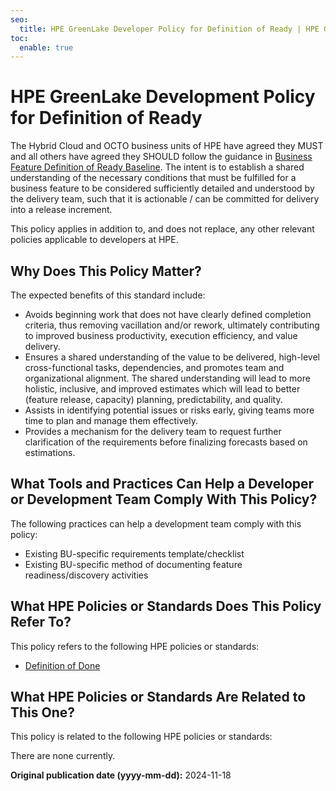 ```yaml
---
seo:
  title: HPE GreenLake Developer Policy for Definition of Ready | HPE GreenLake Platform
toc:
  enable: true
---
```


# HPE GreenLake Development Policy for Definition of Ready

The Hybrid Cloud and OCTO business units of HPE have agreed they MUST and all others have agreed they SHOULD follow the guidance in [Business Feature Definition of
Ready Baseline](../ratified/definition-of-ready-spec.md). The intent is to establish a shared understanding of the necessary conditions that must be fulfilled for a business feature to be considered sufficiently detailed and understood by the delivery team, such that it is actionable / can be committed for delivery into a release increment.

This policy applies in addition to, and does not replace, any other relevant policies applicable to developers at HPE.

## Why Does This Policy Matter?

The expected benefits of this standard include:

* Avoids beginning work that does not have clearly defined completion criteria, thus removing vacillation and/or rework, ultimately contributing to improved business productivity, execution efficiency, and value delivery.
* Ensures a shared understanding of the value to be delivered, high-level cross-functional tasks, dependencies, and promotes team and organizational alignment. The shared understanding will lead to more holistic, inclusive, and improved estimates which will lead to better (feature release, capacity) planning, predictability, and quality.
* Assists in identifying potential issues or risks early, giving teams more time to plan and manage them effectively.
* Provides a mechanism for the delivery team to request further clarification of the requirements before finalizing forecasts based on estimations.

## What Tools and Practices Can Help a Developer or Development Team Comply With This Policy?

The following practices can help a development team comply with this policy:

* Existing BU-specific requirements template/checklist
* Existing BU-specific method of documenting feature readiness/discovery activities

## What HPE Policies or Standards Does This Policy Refer To?

This policy refers to the following HPE policies or standards:

* [Definition of Done](definition-of-done-policy.md)

## What HPE Policies or Standards Are Related to This One?

This policy is related to the following HPE policies or standards:

There are none currently.

**Original publication date (yyyy-mm-dd):** 2024-11-18
